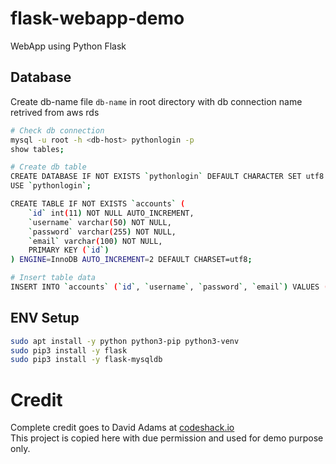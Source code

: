 # flask-webapp-demo
WebApp using Python Flask

## Database  
Create db-name file `db-name` in root directory with db connection name retrived from aws rds

```bash
# Check db connection
mysql -u root -h <db-host> pythonlogin -p
show tables;

# Create db table
CREATE DATABASE IF NOT EXISTS `pythonlogin` DEFAULT CHARACTER SET utf8 COLLATE utf8_general_ci;
USE `pythonlogin`;

CREATE TABLE IF NOT EXISTS `accounts` (
	`id` int(11) NOT NULL AUTO_INCREMENT,
  	`username` varchar(50) NOT NULL,
  	`password` varchar(255) NOT NULL,
  	`email` varchar(100) NOT NULL,
    PRIMARY KEY (`id`)
) ENGINE=InnoDB AUTO_INCREMENT=2 DEFAULT CHARSET=utf8;

# Insert table data
INSERT INTO `accounts` (`id`, `username`, `password`, `email`) VALUES (1, 'test', 'test', 'test@test.com');
```

## ENV Setup  
```bash
sudo apt install -y python python3-pip python3-venv
sudo pip3 install -y flask
sudo pip3 install -y flask-mysqldb
```

# Credit  
Complete credit goes to David Adams at [codeshack.io](https://codeshack.io/login-system-python-flask-mysql/)   
This project is copied here with due permission and used for demo purpose only.

